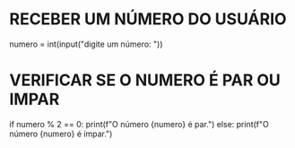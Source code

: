 # RECEBER UM NÚMERO DO USUÁRIO

numero = int(input("digite um número: "))

# VERIFICAR SE O NUMERO É PAR OU IMPAR

if numero % 2 == 0:
   print(f"O número {numero} é par.")
else: 
    print(f"O número {numero} é ímpar.")
    
